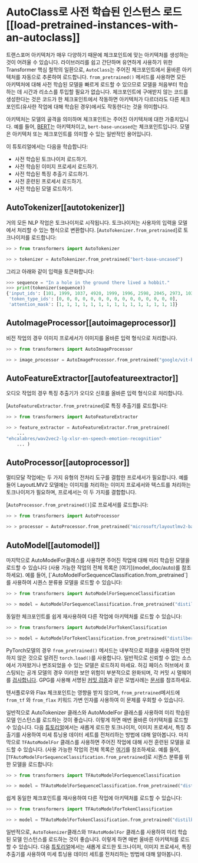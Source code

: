 <!--Copyright 2022 The HuggingFace Team. All rights reserved.

Licensed under the Apache License, Version 2.0 (the "License"); you may not use this file except in compliance with
the License. You may obtain a copy of the License at

http://www.apache.org/licenses/LICENSE-2.0

Unless required by applicable law or agreed to in writing, software distributed under the License is distributed on
an "AS IS" BASIS, WITHOUT WARRANTIES OR CONDITIONS OF ANY KIND, either express or implied. See the License for the
specific language governing permissions and limitations under the License.

⚠️ Note that this file is in Markdown but contain specific syntax for our doc-builder (similar to MDX) that may not be
rendered properly in your Markdown viewer.

-->

# AutoClass로 사전 학습된 인스턴스 로드[[load-pretrained-instances-with-an-autoclass]]

트랜스포머 아키텍처가 매우 다양하기 때문에 체크포인트에 맞는 아키텍처를 생성하는 것이 어려울 수 있습니다. 라이브러리를 쉽고 간단하며 유연하게 사용하기 위한 Transformer 핵심 철학의 일환으로, `AutoClass`는 주어진 체크포인트에서 올바른 아키텍처를 자동으로 추론하여 로드합니다. `from_pretrained()` 메서드를 사용하면 모든 아키텍처에 대해 사전 학습된 모델을 빠르게 로드할 수 있으므로 모델을 처음부터 학습하는 데 시간과 리소스를 투입할 필요가 없습니다. 
체크포인트에 구애받지 않는 코드를 생성한다는 것은 코드가 한 체크포인트에서 작동하면 아키텍처가 다르더라도 다른 체크포인트(유사한 작업에 대해 학습된 경우)에서도 작동한다는 것을 의미합니다.

<Tip>

아키텍처는 모델의 골격을 의미하며 체크포인트는 주어진 아키텍처에 대한 가중치입니다. 예를 들어, [BERT](https://huggingface.co/bert-base-uncased)는 아키텍처이고, `bert-base-uncased`는 체크포인트입니다. 모델은 아키텍처 또는 체크포인트를 의미할 수 있는 일반적인 용어입니다.

</Tip>

이 튜토리얼에서는 다음을 학습합니다:

* 사전 학습된 토크나이저 로드하기.
* 사전 학습된 이미지 프로세서 로드하기.
* 사전 학습된 특징 추출기 로드하기.
* 사전 훈련된 프로세서 로드하기.
* 사전 학습된 모델 로드하기.

## AutoTokenizer[[autotokenizer]]

거의 모든 NLP 작업은 토크나이저로 시작됩니다. 토크나이저는 사용자의 입력을 모델에서 처리할 수 있는 형식으로 변환합니다.
[`AutoTokenizer.from_pretrained`]로 토크나이저를 로드합니다:

```py
>> > from transformers import AutoTokenizer

>> > tokenizer = AutoTokenizer.from_pretrained("bert-base-uncased")
```

그리고 아래와 같이 입력을 토큰화합니다:

```py
>>> sequence = "In a hole in the ground there lived a hobbit."
>>> print(tokenizer(sequence))
{'input_ids': [101, 1999, 1037, 4920, 1999, 1996, 2598, 2045, 2973, 1037, 7570, 10322, 4183, 1012, 102], 
 'token_type_ids': [0, 0, 0, 0, 0, 0, 0, 0, 0, 0, 0, 0, 0, 0, 0], 
 'attention_mask': [1, 1, 1, 1, 1, 1, 1, 1, 1, 1, 1, 1, 1, 1, 1]}
```

## AutoImageProcessor[[autoimageprocessor]]

비전 작업의 경우 이미지 프로세서가 이미지를 올바른 입력 형식으로 처리합니다.

```py
>> > from transformers import AutoImageProcessor

>> > image_processor = AutoImageProcessor.from_pretrained("google/vit-base-patch16-224")
```


## AutoFeatureExtractor[[autofeatureextractor]]

오디오 작업의 경우 특징 추출기가 오디오 신호를 올바른 입력 형식으로 처리합니다.

[`AutoFeatureExtractor.from_pretrained`]로 특징 추출기를 로드합니다:

```py
>> > from transformers import AutoFeatureExtractor

>> > feature_extractor = AutoFeatureExtractor.from_pretrained(
    ...
"ehcalabres/wav2vec2-lg-xlsr-en-speech-emotion-recognition"
    ... )
```

## AutoProcessor[[autoprocessor]]

멀티모달 작업에는 두 가지 유형의 전처리 도구를 결합한 프로세서가 필요합니다. 예를 들어 LayoutLMV2 모델에는 이미지를 처리하는 이미지 프로세서와 텍스트를 처리하는 토크나이저가 필요하며, 프로세서는 이 두 가지를 결합합니다.

[`AutoProcessor.from_pretrained()`]로 프로세서를 로드합니다:

```py
>> > from transformers import AutoProcessor

>> > processor = AutoProcessor.from_pretrained("microsoft/layoutlmv2-base-uncased")
```

## AutoModel[[automodel]]

<frameworkcontent>
<pt>
마지막으로 AutoModelFor클래스를 사용하면 주어진 작업에 대해 미리 학습된 모델을 로드할 수 있습니다 (사용 가능한 작업의 전체 목록은 [여기](model_doc/auto)를 참조하세요). 예를 들어, [`AutoModelForSequenceClassification.from_pretrained`]를 사용하여 시퀀스 분류용 모델을 로드할 수 있습니다:

```py
>> > from transformers import AutoModelForSequenceClassification

>> > model = AutoModelForSequenceClassification.from_pretrained("distilbert-base-uncased")
```

동일한 체크포인트를 쉽게 재사용하여 다른 작업에 아키텍처를 로드할 수 있습니다:

```py
>> > from transformers import AutoModelForTokenClassification

>> > model = AutoModelForTokenClassification.from_pretrained("distilbert-base-uncased")
```

<Tip warning={true}>

PyTorch모델의 경우 `from_pretrained()` 메서드는 내부적으로 피클을 사용하여 안전하지 않은 것으로 알려진 `torch.load()`를 사용합니다. 
일반적으로 신뢰할 수 없는 소스에서 가져왔거나 변조되었을 수 있는 모델은 로드하지 마세요. 허깅 페이스 허브에서 호스팅되는 공개 모델의 경우 이러한 보안 위험이 부분적으로 완화되며, 각 커밋 시 멀웨어를 [검사합니다](https://huggingface.co/docs/hub/security-malware). GPG를 사용해 서명된 [커밋 검증](https://huggingface.co/docs/hub/security-gpg#signing-commits-with-gpg)과 같은 모범사례는 [문서](https://huggingface.co/docs/hub/security)를 참조하세요.

텐서플로우와 Flax 체크포인트는 영향을 받지 않으며, `from_pretrained`메서드에 `from_tf` 와 `from_flax` 키워드 가변 인자를 사용하여 이 문제를 우회할 수 있습니다.

</Tip>

일반적으로 AutoTokenizer 클래스와 AutoModelFor 클래스를 사용하여 미리 학습된 모델 인스턴스를 로드하는 것이 좋습니다. 이렇게 하면 매번 올바른 아키텍처를 로드할 수 있습니다. 다음 [튜토리얼](preprocessing)에서는 새롭게 로드한 토크나이저, 이미지 프로세서, 특징 추출기를 사용하여 미세 튜닝용 데이터 세트를 전처리하는 방법에 대해 알아봅니다.
</pt>
<tf>
마지막으로 `TFAutoModelFor` 클래스를 사용하면 주어진 작업에 대해 사전 훈련된 모델을 로드할 수 있습니다. (사용 가능한 작업의 전체 목록은 [여기](model_doc/auto)를 참조하세요. 예를 들어, [`TFAutoModelForSequenceClassification.from_pretrained`]로 시퀀스 분류를 위한 모델을 로드합니다:

```py
>> > from transformers import TFAutoModelForSequenceClassification

>> > model = TFAutoModelForSequenceClassification.from_pretrained("distilbert-base-uncased")
```

쉽게 동일한 체크포인트를 재사용하여 다른 작업에 아키텍처를 로드할 수 있습니다:

```py
>> > from transformers import TFAutoModelForTokenClassification

>> > model = TFAutoModelForTokenClassification.from_pretrained("distilbert-base-uncased")
```

일반적으로, `AutoTokenizer`클래스와 `TFAutoModelFor` 클래스를 사용하여 미리 학습된 모델 인스턴스를 로드하는 것이 좋습니다. 이렇게 하면 매번 올바른 아키텍처를 로드할 수 있습니다. 다음 [튜토리얼](preprocessing)에서는 새롭게 로드한 토크나이저, 이미지 프로세서, 특징 추출기를 사용하여 미세 튜닝용 데이터 세트를 전처리하는 방법에 대해 알아봅니다.
</tf>
</frameworkcontent>
